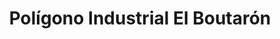 ---
title: Polígono Industrial El Boutarón
url: /poligono-industrial-el-boutaron/
latitude: 43.417
longitude: -7.146
---